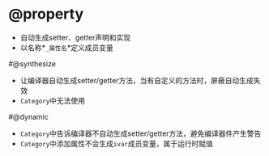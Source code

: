 # @property

- 自动生成setter、getter声明和实现
- 以名称*`_属性名`*定义成员变量

#@synthesize
- 让编译器自动生成setter/getter方法，当有自定义的方法时，屏蔽自动生成失效
- `Category`中无法使用

#@dynamic
- `Category`中告诉编译器不自动生成setter/getter方法，避免编译器件产生警告
- `Category`中添加属性不会生成`ivar`成员变量，属于运行时赋值